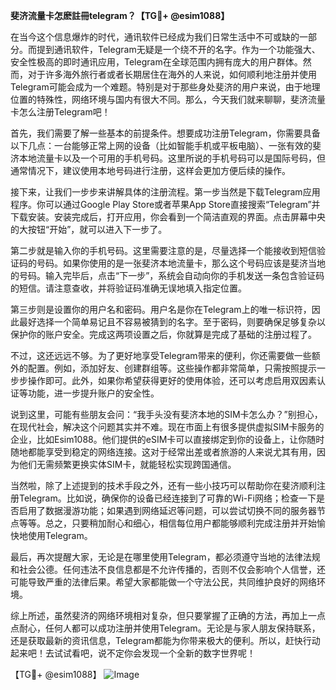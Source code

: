 **斐济流量卡怎麽註冊telegram？【TG💪+ @esim1088】**

在当今这个信息爆炸的时代，通讯软件已经成为我们日常生活中不可或缺的一部分。而提到通讯软件，Telegram无疑是一个绕不开的名字。作为一个功能强大、安全性极高的即时通讯应用，Telegram在全球范围内拥有庞大的用户群体。然而，对于许多海外旅行者或者长期居住在海外的人来说，如何顺利地注册并使用Telegram可能会成为一个难题。特别是对于那些身处斐济的用户来说，由于地理位置的特殊性，网络环境与国内有很大不同。那么，今天我们就来聊聊，斐济流量卡怎么注册Telegram吧！

首先，我们需要了解一些基本的前提条件。想要成功注册Telegram，你需要具备以下几点：一台能够正常上网的设备（比如智能手机或平板电脑）、一张有效的斐济本地流量卡以及一个可用的手机号码。这里所说的手机号码可以是国际号码，但通常情况下，建议使用本地号码进行注册，这样会更加方便后续的操作。

接下来，让我们一步步来讲解具体的注册流程。第一步当然是下载Telegram应用程序。你可以通过Google Play Store或者苹果App Store直接搜索“Telegram”并下载安装。安装完成后，打开应用，你会看到一个简洁直观的界面。点击屏幕中央的大按钮“开始”，就可以进入下一步了。

第二步就是输入你的手机号码。这里需要注意的是，尽量选择一个能接收到短信验证码的号码。如果你使用的是一张斐济本地流量卡，那么这个号码应该是斐济当地的号码。输入完毕后，点击“下一步”，系统会自动向你的手机发送一条包含验证码的短信。请注意查收，并将验证码准确无误地填入指定位置。

第三步则是设置你的用户名和密码。用户名是你在Telegram上的唯一标识符，因此最好选择一个简单易记且不容易被猜到的名字。至于密码，则要确保足够复杂以保护你的账户安全。完成这两项设置之后，你就算是完成了基础的注册过程了。

不过，这还远远不够。为了更好地享受Telegram带来的便利，你还需要做一些额外的配置。例如，添加好友、创建群组等。这些操作都非常简单，只需按照提示一步步操作即可。此外，如果你希望获得更好的使用体验，还可以考虑启用双因素认证等功能，进一步提升账户的安全性。

说到这里，可能有些朋友会问：“我手头没有斐济本地的SIM卡怎么办？”别担心，在现代社会，解决这个问题其实并不难。现在市面上有很多提供虚拟SIM卡服务的企业，比如Esim1088。他们提供的eSIM卡可以直接绑定到你的设备上，让你随时随地都能享受到稳定的网络连接。这对于经常出差或者旅游的人来说尤其有用，因为他们无需频繁更换实体SIM卡，就能轻松实现跨国通信。

当然啦，除了上述提到的技术手段之外，还有一些小技巧可以帮助你在斐济顺利注册Telegram。比如说，确保你的设备已经连接到了可靠的Wi-Fi网络；检查一下是否启用了数据漫游功能；如果遇到网络延迟等问题，可以尝试切换不同的服务器节点等等。总之，只要稍加耐心和细心，相信每位用户都能够顺利完成注册并开始愉快地使用Telegram。

最后，再次提醒大家，无论是在哪里使用Telegram，都必须遵守当地的法律法规和社会公德。任何违法不良信息都是不允许传播的，否则不仅会影响个人信誉，还可能导致严重的法律后果。希望大家都能做一个守法公民，共同维护良好的网络环境。

综上所述，虽然斐济的网络环境相对复杂，但只要掌握了正确的方法，再加上一点点耐心，任何人都可以成功注册并使用Telegram。无论是与家人朋友保持联系，还是获取最新的资讯信息，Telegram都能为你带来极大的便利。所以，赶快行动起来吧！去试试看吧，说不定你会发现一个全新的数字世界呢！

【TG💪+ @esim1088】
![Image](https://i.postimg.cc/4NQfJmqS/Snipaste-2025-05-13-00-14-12.png)